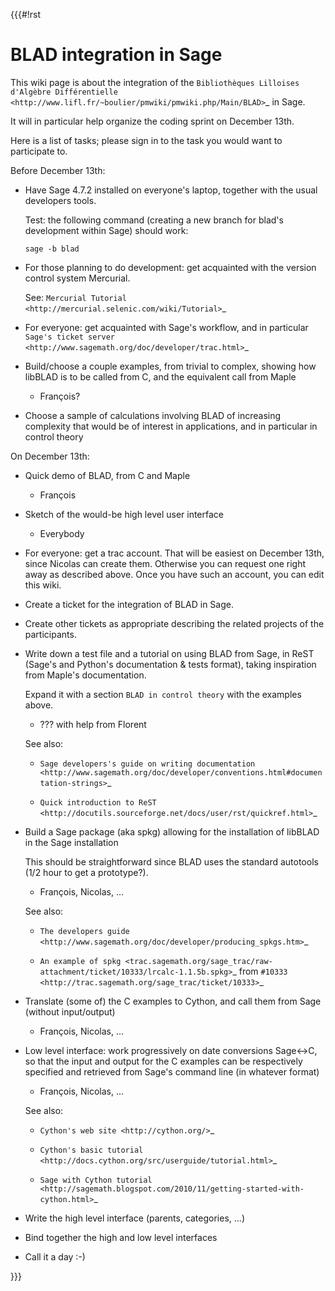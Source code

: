 {{{#!rst

BLAD integration in Sage
========================

This wiki page is about the integration of the `Bibliothèques Lilloises d'Algèbre Différentielle <http://www.lifl.fr/~boulier/pmwiki/pmwiki.php/Main/BLAD>`_ in Sage.

It will in particular help organize the coding sprint on December 13th.

Here is a list of tasks; please sign in to the task you would want to participate to.

Before December 13th:

- Have Sage 4.7.2 installed on everyone's laptop, together with the usual developers tools.

  Test: the following command (creating a new branch for blad's development within Sage) should work:

  ``sage -b blad``

- For those planning to do development: get acquainted with the version control system Mercurial.

  See: `Mercurial Tutorial <http://mercurial.selenic.com/wiki/Tutorial>`_

- For everyone: get acquainted with Sage's workflow, and in particular `Sage's ticket server <http://www.sagemath.org/doc/developer/trac.html>`_

- Build/choose a couple examples, from trivial to complex, showing how libBLAD is to be called from C, and the equivalent call from Maple

  - François?

- Choose a sample of calculations involving BLAD of increasing
  complexity that would be of interest in applications, and in
  particular in control theory

On December 13th:

- Quick demo of BLAD, from C and Maple

  - François

- Sketch of the would-be high level user interface

  - Everybody

- For everyone: get a trac account. That will be easiest on December 13th, since Nicolas can create them. Otherwise you can request one right away as described above. Once you have such an account, you can edit this wiki.

- Create a ticket for the integration of BLAD in Sage.

- Create other tickets as appropriate describing the related projects of the participants.

- Write down a test file and a tutorial on using BLAD from Sage, in
  ReST (Sage's and Python's documentation & tests format), taking
  inspiration from Maple's documentation.

  Expand it with a section `BLAD in control theory` with the examples above.

  - ??? with help from Florent

  See also:

  - `Sage developers's guide on writing documentation <http://www.sagemath.org/doc/developer/conventions.html#documentation-strings>`_

  - `Quick introduction to ReST <http://docutils.sourceforge.net/docs/user/rst/quickref.html>`_

- Build a Sage package (aka spkg) allowing for the installation of libBLAD in the Sage installation

  This should be straightforward since BLAD uses the standard autotools (1/2 hour to get a prototype?).

  - François, Nicolas, ...

  See also:

  - `The developers guide <http://www.sagemath.org/doc/developer/producing_spkgs.htm>`_

  - `An example of spkg <trac.sagemath.org/sage_trac/raw-attachment/ticket/10333/lrcalc-1.1.5b.spkg>`_ from `#10333 <http://trac.sagemath.org/sage_trac/ticket/10333>`_

- Translate (some of) the C examples to Cython, and call them from Sage (without input/output)

  - François, Nicolas, ...

- Low level interface: work progressively on date conversions
  Sage<->C, so that the input and output for the C examples can be
  respectively specified and retrieved from Sage's command line (in
  whatever format)

  - François, Nicolas, ...

  See also:

  - `Cython's web site <http://cython.org/>`_

  - `Cython's basic tutorial <http://docs.cython.org/src/userguide/tutorial.html>`_

  - `Sage with Cython tutorial <http://sagemath.blogspot.com/2010/11/getting-started-with-cython.html>`_

- Write the high level interface (parents, categories, ...)

- Bind together the high and low level interfaces

- Call it a day :-)

}}}
